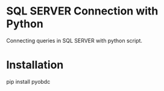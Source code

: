 # SQL SERVER Connection with Python
 
Connecting queries in SQL SERVER with python script.

# Installation

pip install pyobdc